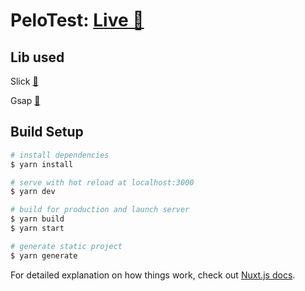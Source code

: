 # PeloTest: [Live 🚀](https://pelo-test.vercel.app/)

## Lib used
Slick [🔗](https://kenwheeler.github.io/slick/)

Gsap [🔗](https://greensock.com/docs/)
## Build Setup

```bash
# install dependencies
$ yarn install

# serve with hot reload at localhost:3000
$ yarn dev

# build for production and launch server
$ yarn build
$ yarn start

# generate static project
$ yarn generate
```

For detailed explanation on how things work, check out [Nuxt.js docs](https://nuxtjs.org).
